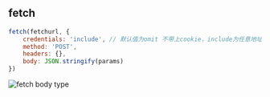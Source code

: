 ## fetch

```js
fetch(fetchurl, {
    credentials: 'include', // 默认值为omit 不带上cookie，include为任意地址都带上cookie
    method: 'POST',
    headers: {},
    body: JSON.stringify(params)
})
```

![fetch body type](../../images/fetch.png)

